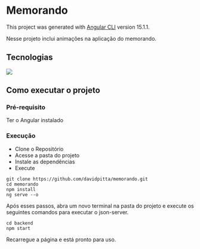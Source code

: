 # Memorando

This project was generated with [Angular CLI](https://github.com/angular/angular-cli) version 15.1.1.

Nesse projeto inclui animações na aplicação do memorando.

## Tecnologias
<img src="https://skillicons.dev/icons?i=angular,ts,html,css,git" />

## Como executar o projeto
### Pré-requisito
Ter o Angular instalado

### Execução
- Clone o Repositório
- Acesse a pasta do projeto
- Instale as dependências
- Execute
```
git clone https://github.com/davidpitta/memorando.git 
cd memorando
npm install
ng serve --o
```
Após esses passos, abra um novo terminal na pasta do projeto e execute os seguintes comandos para executar o json-server.
```
cd backend
npm start
```
Recarregue a página e está pronto para uso.
